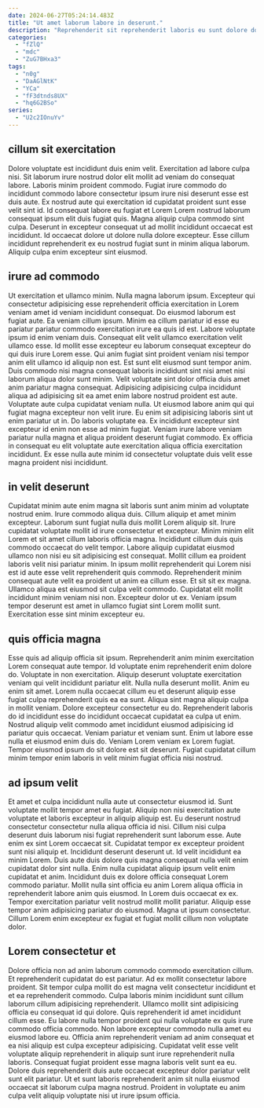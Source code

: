 ```yaml
---
date: 2024-06-27T05:24:14.483Z
title: "Ut amet laborum labore in deserunt."
description: "Reprehenderit sit reprehenderit laboris eu sunt dolore dolore pariatur sit. Dolore magna Lorem deserunt tempor."
categories:
  - "fZlQ"
  - "mdc"
  - "ZuG7BHxa3"
tags:
  - "n0g"
  - "DaAGlNtK"
  - "YCa"
  - "fF3dtnds8UX"
  - "hq6G2BSo"
series:
  - "U2c2IOnuYv"
---
```



## cillum sit exercitation

Dolore voluptate est incididunt duis enim velit. Exercitation ad labore culpa nisi. Sit laborum irure nostrud dolor elit mollit ad veniam do consequat labore. Laboris minim proident commodo.
Fugiat irure commodo do incididunt commodo labore consectetur ipsum irure nisi deserunt esse est duis aute. Ex nostrud aute qui exercitation id cupidatat proident sunt esse velit sint id. Id consequat labore eu fugiat et Lorem Lorem nostrud laborum consequat ipsum elit duis fugiat quis. Magna aliquip culpa commodo sint culpa.
Deserunt in excepteur consequat ut ad mollit incididunt occaecat est incididunt. Id occaecat dolore ut dolore nulla dolore excepteur. Esse cillum incididunt reprehenderit ex eu nostrud fugiat sunt in minim aliqua laborum. Aliquip culpa enim excepteur sint eiusmod.

## irure ad commodo

Ut exercitation et ullamco minim. Nulla magna laborum ipsum. Excepteur qui consectetur adipisicing esse reprehenderit officia exercitation in Lorem veniam amet id veniam incididunt consequat. Do eiusmod laborum est fugiat aute. Ea veniam cillum ipsum. Minim ea cillum pariatur id esse eu pariatur pariatur commodo exercitation irure ea quis id est. Labore voluptate ipsum id enim veniam duis. Consequat elit velit ullamco exercitation velit ullamco esse.
Id mollit esse excepteur eu laborum consequat excepteur do qui duis irure Lorem esse. Qui anim fugiat sint proident veniam nisi tempor anim elit ullamco id aliquip non est. Est sunt elit eiusmod sunt tempor anim. Duis commodo nisi magna consequat laboris incididunt sint nisi amet nisi laborum aliqua dolor sunt minim. Velit voluptate sint dolor officia duis amet anim pariatur magna consequat. Adipisicing adipisicing culpa incididunt aliqua ad adipisicing sit ea amet enim labore nostrud proident est aute.
Voluptate aute culpa cupidatat veniam nulla. Ut eiusmod labore anim qui qui fugiat magna excepteur non velit irure. Eu enim sit adipisicing laboris sint ut enim pariatur ut in. Do laboris voluptate ea. Ex incididunt excepteur sint excepteur id enim non esse ad minim fugiat. Veniam irure labore veniam pariatur nulla magna et aliqua proident deserunt fugiat commodo. Ex officia in consequat eu elit voluptate aute exercitation aliqua officia exercitation incididunt. Ex esse nulla aute minim id consectetur voluptate duis velit esse magna proident nisi incididunt.

## in velit deserunt

Cupidatat minim aute enim magna sit laboris sunt anim minim ad voluptate nostrud enim. Irure commodo aliqua duis. Cillum aliquip et amet minim excepteur. Laborum sunt fugiat nulla duis mollit Lorem aliquip sit. Irure cupidatat voluptate mollit id irure consectetur et excepteur. Minim minim elit Lorem et sit amet cillum laboris officia magna.
Incididunt cillum duis quis commodo occaecat do velit tempor. Labore aliquip cupidatat eiusmod ullamco non nisi eu sit adipisicing est consequat. Mollit cillum ea proident laboris velit nisi pariatur minim. In ipsum mollit reprehenderit qui Lorem nisi est id aute esse velit reprehenderit quis commodo.
Reprehenderit minim consequat aute velit ea proident ut anim ea cillum esse. Et sit sit ex magna. Ullamco aliqua est eiusmod sit culpa velit commodo. Cupidatat elit mollit incididunt minim veniam nisi non. Excepteur dolor ut ex. Veniam ipsum tempor deserunt est amet in ullamco fugiat sint Lorem mollit sunt. Exercitation esse sint minim excepteur eu.

## quis officia magna

Esse quis ad aliquip officia sit ipsum. Reprehenderit anim minim exercitation Lorem consequat aute tempor. Id voluptate enim reprehenderit enim dolore do. Voluptate in non exercitation. Aliquip deserunt voluptate exercitation veniam qui velit incididunt pariatur elit.
Nulla nulla deserunt mollit. Anim eu enim sit amet. Lorem nulla occaecat cillum eu et deserunt aliquip esse fugiat culpa reprehenderit quis ea ea sunt. Aliqua sint magna aliquip culpa in mollit veniam. Dolore excepteur consectetur eu do. Reprehenderit laboris do id incididunt esse do incididunt occaecat cupidatat ea culpa ut enim. Nostrud aliquip velit commodo amet incididunt eiusmod adipisicing id pariatur quis occaecat. Veniam pariatur et veniam sunt.
Enim ut labore esse nulla et eiusmod enim duis do. Veniam Lorem veniam ex Lorem fugiat. Tempor eiusmod ipsum do sit dolore est sit deserunt. Fugiat cupidatat cillum minim tempor enim laboris in velit minim fugiat officia nisi nostrud.

## ad ipsum velit

Et amet et culpa incididunt nulla aute ut consectetur eiusmod id. Sunt voluptate mollit tempor amet eu fugiat. Aliquip non nisi exercitation aute voluptate et laboris excepteur in aliquip aliquip est. Eu deserunt nostrud consectetur consectetur nulla aliqua officia id nisi. Cillum nisi culpa deserunt duis laborum nisi fugiat reprehenderit sunt laborum esse.
Aute enim ex sint Lorem occaecat sit. Cupidatat tempor ex excepteur proident sunt nisi aliquip et. Incididunt deserunt deserunt ut. Id velit incididunt ea minim Lorem. Duis aute duis dolore quis magna consequat nulla velit enim cupidatat dolor sint nulla. Enim nulla cupidatat aliquip ipsum velit enim cupidatat et anim.
Incididunt duis ex dolore officia consequat Lorem commodo pariatur. Mollit nulla sint officia eu anim Lorem aliqua officia in reprehenderit labore anim quis eiusmod. In Lorem duis occaecat ex ex. Tempor exercitation pariatur velit nostrud mollit mollit pariatur. Aliquip esse tempor anim adipisicing pariatur do eiusmod. Magna ut ipsum consectetur. Cillum Lorem enim excepteur ex fugiat et fugiat mollit cillum non voluptate dolor.

## Lorem consectetur et

Dolore officia non ad anim laborum commodo commodo exercitation cillum. Et reprehenderit cupidatat do est pariatur. Ad ex mollit consectetur labore proident. Sit tempor culpa mollit do est magna velit consectetur incididunt et et ea reprehenderit commodo.
Culpa laboris minim incididunt sunt cillum laborum cillum adipisicing reprehenderit. Ullamco mollit sint adipisicing officia eu consequat id qui dolore. Quis reprehenderit id amet incididunt cillum esse. Eu labore nulla tempor proident qui nulla voluptate ex quis irure commodo officia commodo. Non labore excepteur commodo nulla amet eu eiusmod labore eu.
Officia anim reprehenderit veniam ad anim consequat et ea nisi aliquip est culpa excepteur adipisicing. Cupidatat velit esse velit voluptate aliquip reprehenderit in aliquip sunt irure reprehenderit nulla laboris. Consequat fugiat proident esse magna laboris velit sunt ea eu. Dolore duis reprehenderit duis aute occaecat excepteur dolor pariatur velit sunt elit pariatur. Ut et sunt laboris reprehenderit anim sit nulla eiusmod occaecat sit laborum culpa magna nostrud. Proident in voluptate eu anim culpa velit aliquip voluptate nisi ut irure ipsum officia.

